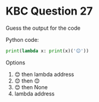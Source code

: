 # KBC Question 27

Guess the output for the code

Python code:

```py
print(lambda x: print(x)('😊'))
```

Options

1. 😊 then lambda address
2. 😊 then 😊
3. 😊 then None
4. lambda address
